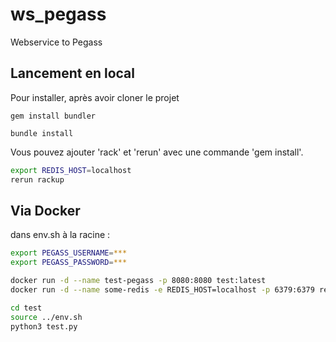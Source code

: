 # ws_pegass

Webservice to Pegass

## Lancement en local

Pour installer, après avoir cloner le projet

```gem install bundler```

```bundle install```

Vous pouvez ajouter 'rack' et 'rerun' avec une commande 'gem install'.

```bash
export REDIS_HOST=localhost
rerun rackup
```

## Via Docker

dans env.sh à la racine :

```bash
export PEGASS_USERNAME=***
export PEGASS_PASSWORD=***
```

```bash
docker run -d --name test-pegass -p 8080:8080 test:latest
docker run -d --name some-redis -e REDIS_HOST=localhost -p 6379:6379 redis:latest

cd test
source ../env.sh
python3 test.py
```

